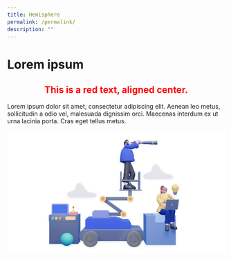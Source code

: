 ```yaml
---
title: Hemisphere
permalink: /permalink/
description: ""
---
```

<h1>Lorem ipsum</h1>
<h2 style="color:red;text-align:center;">This is a red text, aligned center.</h2>
<p>Lorem ipsum dolor sit amet, consectetur adipiscing elit. Aenean leo metus, sollicitudin a odio vel, malesuada dignissim orci. Maecenas interdum ex ut urna lacinia porta. Cras eget tellus metus.</p>

![](/images/vision-and-mission.png)